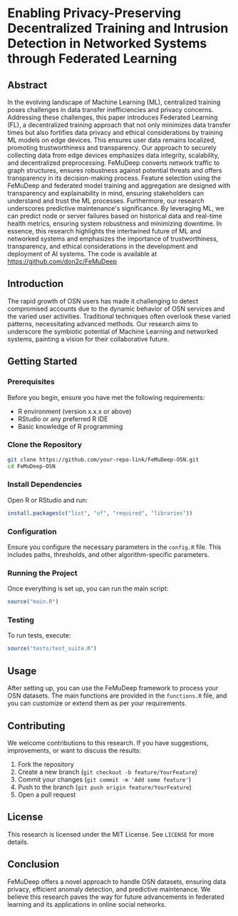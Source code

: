 # Enabling Privacy-Preserving Decentralized Training and Intrusion Detection in Networked Systems through Federated Learning

## Abstract

In the evolving landscape of Machine Learning (ML), centralized training poses challenges in data transfer inefficiencies and privacy concerns. Addressing these challenges, this paper introduces Federated Learning (FL), a decentralized training approach that not only minimizes data transfer times but also fortifies data privacy and ethical considerations by training ML models on edge devices. This ensures user data remains localized, promoting trustworthiness and transparency.
Our approach to securely collecting data from edge devices emphasizes data integrity, scalability, and decentralized preprocessing. FeMuDeep converts network traffic to graph structures, ensures robustness against potential threats and offers transparency in its decision-making process. Feature selection using the FeMuDeep and federated model training and aggregation are designed with transparency and explainability in mind, ensuring stakeholders can understand and trust the ML processes.
Furthermore, our research underscores predictive maintenance's significance. By leveraging ML, we can predict node or server failures based on historical data and real-time health metrics, ensuring system robustness and minimizing downtime.
In essence, this research highlights the intertwined future of ML and networked systems and emphasizes the importance of trustworthiness, transparency, and ethical considerations in the development and deployment of AI systems. The code is available at https://github.com/don2c/FeMuDeep

## Introduction

The rapid growth of OSN users has made it challenging to detect compromised accounts due to the dynamic behavior of OSN services and the varied user activities. Traditional techniques often overlook these varied patterns, necessitating advanced methods. Our research aims to underscore the symbiotic potential of Machine Learning and networked systems, painting a vision for their collaborative future.

## Getting Started

### Prerequisites
Before you begin, ensure you have met the following requirements:
- R environment (version x.x.x or above)
- RStudio or any preferred R IDE
- Basic knowledge of R programming

### Clone the Repository
```bash
git clone https://github.com/your-repo-link/FeMuDeep-OSN.git
cd FeMuDeep-OSN
```

### Install Dependencies
Open R or RStudio and run:
```R
install.packages(c("list", "of", "required", "libraries"))
```

### Configuration
Ensure you configure the necessary parameters in the `config.R` file. This includes paths, thresholds, and other algorithm-specific parameters.

### Running the Project
Once everything is set up, you can run the main script:
```R
source("main.R")
```

### Testing
To run tests, execute:
```R
source("tests/test_suite.R")
```

## Usage

After setting up, you can use the FeMuDeep framework to process your OSN datasets. The main functions are provided in the `functions.R` file, and you can customize or extend them as per your requirements.

## Contributing

We welcome contributions to this research. If you have suggestions, improvements, or want to discuss the results:

1. Fork the repository
2. Create a new branch (`git checkout -b feature/YourFeature`)
3. Commit your changes (`git commit -m 'Add some feature'`)
4. Push to the branch (`git push origin feature/YourFeature`)
5. Open a pull request

## License

This research is licensed under the MIT License. See `LICENSE` for more details.

## Conclusion

FeMuDeep offers a novel approach to handle OSN datasets, ensuring data privacy, efficient anomaly detection, and predictive maintenance. We believe this research paves the way for future advancements in federated learning and its applications in online social networks.
